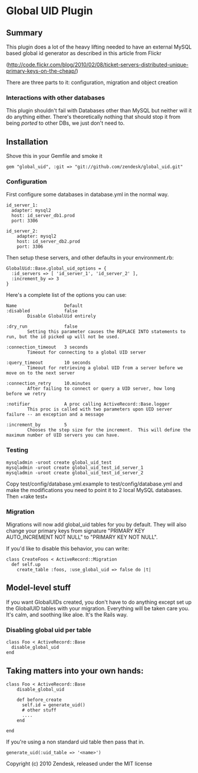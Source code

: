 # Global UID Plugin

## Summary

This plugin does a lot of the heavy lifting needed to have an external MySQL based global id generator as described in this article from Flickr

(http://code.flickr.com/blog/2010/02/08/ticket-servers-distributed-unique-primary-keys-on-the-cheap/)

There are three parts to it: configuration, migration and object creation

### Interactions with other databases

This plugin shouldn't fail with Databases other than MySQL but neither will it do anything either. There's theoretically nothing that should stop it from being *ported* to other DBs, we just don't need to.

## Installation

Shove this in your Gemfile and smoke it

    gem "global_uid", :git => "git://github.com/zendesk/global_uid.git"

### Configuration

First configure some databases in database.yml in the normal way.

    id_server_1:
      adapter: mysql2
      host: id_server_db1.prod
      port: 3306

    id_server_2:
        adapter: mysql2
        host: id_server_db2.prod
        port: 3306

Then setup these servers, and other defaults in your environment.rb:

    GlobalUid::Base.global_uid_options = {
      :id_servers => [ 'id_server_1', 'id_server_2' ],
      :increment_by => 3
    }

Here's a complete list of the options you can use:

    Name                  Default
    :disabled             false                         
            Disable GlobalUid entirely

    :dry_run              false                         
            Setting this parameter causes the REPLACE INTO statements to run, but the id picked up will not be used.

    :connection_timeout   3 seconds                    
            Timeout for connecting to a global UID server

    :query_timeout        10 seconds                    
            Timeout for retrieving a global UID from a server before we move on to the next server

    :connection_retry     10.minutes
            After failing to connect or query a UID server, how long before we retry

    :notifier             A proc calling ActiveRecord::Base.logger
            This proc is called with two parameters upon UID server failure -- an exception and a message

    :increment_by         5
            Chooses the step size for the increment.  This will define the maximum number of UID servers you can have.

### Testing

    mysqladmin -uroot create global_uid_test
    mysqladmin -uroot create global_uid_test_id_server_1
    mysqladmin -uroot create global_uid_test_id_server_2

Copy test/config/database.yml.example to test/config/database.yml and make the modifications you need to point it to 2 local MySQL databases. Then +rake test+

### Migration

Migrations will now add global_uid tables for you by default.  They will also change
your primary keys from signature "PRIMARY KEY AUTO_INCREMENT NOT NULL" to "PRIMARY KEY NOT NULL".

If you'd like to disable this behavior, you can write:

    class CreateFoos < ActiveRecord::Migration
      def self.up
        create_table :foos, :use_global_uid => false do |t|


## Model-level stuff

If you want GlobalUIDs created, you don't have to do anything except set up the GlobalUID tables
with your migration.  Everything will be taken care you.  It's calm, and soothing like aloe.
It's the Rails way.


### Disabling global uid per table

    class Foo < ActiveRecord::Base
      disable_global_uid
    end


## Taking matters into your own hands:


	class Foo < ActiveRecord::Base
		disable_global_uid

		def before_create
		  self.id = generate_uid()
		  # other stuff
		  ....
		end

	end

If you're using a non standard uid table then pass that in.

    generate_uid(:uid_table => '<name>')

Copyright (c) 2010 Zendesk, released under the MIT license

